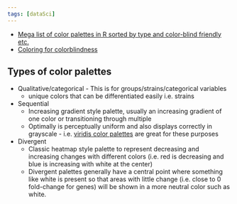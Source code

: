 ```yaml
---
tags: [dataSci]
---
```



- [Mega list of color palettes in R sorted by type and color-blind friendly etc.](https://github.com/EmilHvitfeldt/r-color-palettes/blob/master/type-sorted-palettes.md#qualitative-color-palettes)
- [Coloring for colorblindness](https://davidmathlogic.com/colorblind/#%23D81B60-%231E88E5-%23FFC107-%23004D40)

## Types of color palettes

- Qualitative/categorical - This is for groups/strains/categorical variables
	- unique colors that can be differentiated easily i.e. strains 
- Sequential
	- Increasing gradient style palette, usually an increasing gradient of one color or transitioning through multiple
	- Optimally is perceptually uniform and also displays correctly in grayscale - i.e. [viridis color palettes](https://cran.r-project.org/web/packages/viridis/vignettes/intro-to-viridis.html) are great for these purposes
- Divergent
	- Classic heatmap style palette to represent decreasing and increasing changes with different colors (i.e. red is decreasing and blue is increasing with white at the center)
	- Divergent palettes generally have a central point where something like white is present so that areas with little change (i.e. close to 0 fold-change for genes) will be shown in a more neutral color such as white. 

